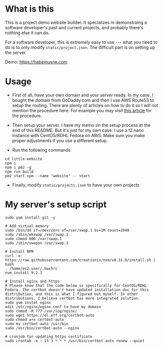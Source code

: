 # What is this

This is a project demo website builder. It specializes in demonstraing a software developer's past and current projects, and probably there's nothing else it can do.

For a software developer, this is extremely easy to use --- what you need to do is to only modify `static/project.json`. The difficult part is on setting up the server.

Demo: https://habemusne.com

# Usage

- First of all, have your own domain and your server ready. In my case, I bought the domain from GoDaddy.com and then I use AWS Route53 to setup the routing. There are plenty of articles on how to do it so I will not mention the procedure here. For example you may visit [this article](https://blog.vizuri.com/setting-up-godaddy-and-route53-with-ghost-blogger) for the procedure.

- Then setup your server. I have my memo on the setup process at the end of this README. But it's just for my own case: I use a t2.nano instance with CentOS/RDHL Fedora on AWS. Make sure you make proper adjustments if you use a different setup.

- Run the following commands

```
cd little-website
npm i
npm i pm2 -g
npm run build
pm2 start npm --name "website" -- start
```

- Finally, modify `static/projects.json` to have your own projects

# My server's setup script

```
sudo yum install git -y

# Add virtual memory
sudo /bin/dd if=/dev/zero of=/var/swap.1 bs=1M count=2048
sudo /sbin/mkswap /var/swap.1
sudo chmod 600 /var/swap.1
sudo /sbin/swapon /var/swap.1

# Install NPM
curl -o- https://raw.githubusercontent.com/creationix/nvm/v0.31.0/install.sh | bash
. /home/ec2-user/.bashrc
nvm install 9.2.1

# Install nginx and https
# Please know that the code below is specifically for CentOS/RDHL Fedora. The certbot doesn't have updated installation doc for this distribution, and this is what I figured out myself. In other distributions, I believe certbot has more integrated solution.
sudo yum instal nginx
edit /etc/nginx/nginx.conf to have my domain
sudo chmod -R 777 /var/log/nginx/
sudo wget https://dl.eff.org/certbot-auto
sudo chmod a+x certbot-auto
sudo mv certbot-auto /usr/bin
sudo /usr/bin/certbot-auto --nginx

# cronjob for updating https certificate
sudo crontab -e : 15 3 * * * /usr/bin/certbot-auto renew --quiet
```

